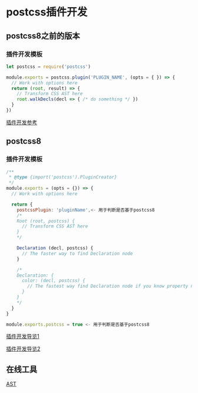 
# postcss插件开发

## postcss8之前的版本

### 插件开发模板
```javascript
let postcss = require('postcss')

module.exports = postcss.plugin('PLUGIN_NAME', (opts = { }) => {
  // Work with options here
  return (root, result) => {
    // Transform CSS AST here
    root.walkDecls(decl => { /* do something */ })
  }
})
```

[插件开发参考](https://dockyard.com/blog/2018/02/01/writing-your-first-postcss-plugin)

## postcss8

### 插件开发模板

```javascript
/**
 * @type {import('postcss').PluginCreator}
 */
module.exports = (opts = {}) => {
  // Work with options here

  return {
    postcssPlugin: 'pluginName',<- 用于判断是否基于postcss8
    /*
    Root (root, postcss) {
      // Transform CSS AST here
    }
    */

    Declaration (decl, postcss) {
      // The faster way to find Declaration node
    }

    /*
    Declaration: {
      color: (decl, postcss) {
        // The fastest way find Declaration node if you know property name
      }
    }
    */
  }
}

module.exports.postcss = true <- 用于判断是否基于postcss8
```

[插件开发导览1](https://github.com/postcss/postcss/blob/main/docs/writing-a-plugin.md)

[插件开发导览2](https://github.com/postcss/postcss/blob/main/docs/guidelines/plugin.md)


## 在线工具
[AST](https://astexplorer.net/)